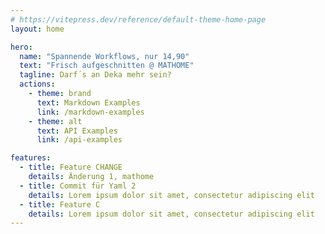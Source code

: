 ```yaml
---
# https://vitepress.dev/reference/default-theme-home-page
layout: home

hero:
  name: "Spannende Workflows, nur 14,90"
  text: "Frisch aufgeschnitten @ MATHOME"
  tagline: Darf´s an Deka mehr sein?
  actions:
    - theme: brand
      text: Markdown Examples
      link: /markdown-examples
    - theme: alt
      text: API Examples
      link: /api-examples

features:
  - title: Feature CHANGE
    details: Änderung 1, mathome
  - title: Commit für Yaml 2
    details: Lorem ipsum dolor sit amet, consectetur adipiscing elit
  - title: Feature C
    details: Lorem ipsum dolor sit amet, consectetur adipiscing elit
---
```



